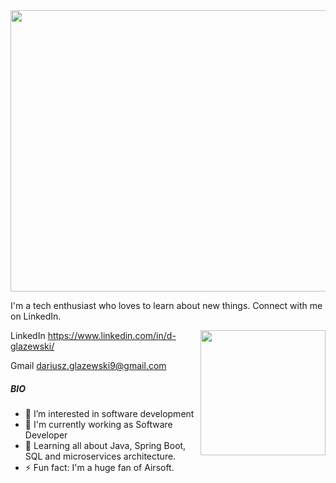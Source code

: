 
<img align='auto' src='https://i.ibb.co/KcgyYcY/dw.jpg' width='1050' height = '450'>

<!-- You can create your own header images using Canva, it has a lot of templates. If you do, use the following link https://www.canva.com/join/celeriac-tread-jellyfish -->
I'm a tech enthusiast who loves to learn about new things. Connect with me on LinkedIn.


<img align='right' src='https://media.giphy.com/media/bcKmIWkUMCjVm/giphy.gif' width='200"'>

LinkedIn 
https://www.linkedin.com/in/d-glazewski/

Gmail 
dariusz.glazewski9@gmail.com
##### BIO
- 👀 I’m interested in software development
- 🏢 I'm currently working as Software Developer
- 🌱 Learning all about Java, Spring Boot, SQL and microservices architecture.
- ⚡️ Fun fact: I'm a huge fan of Airsoft.
